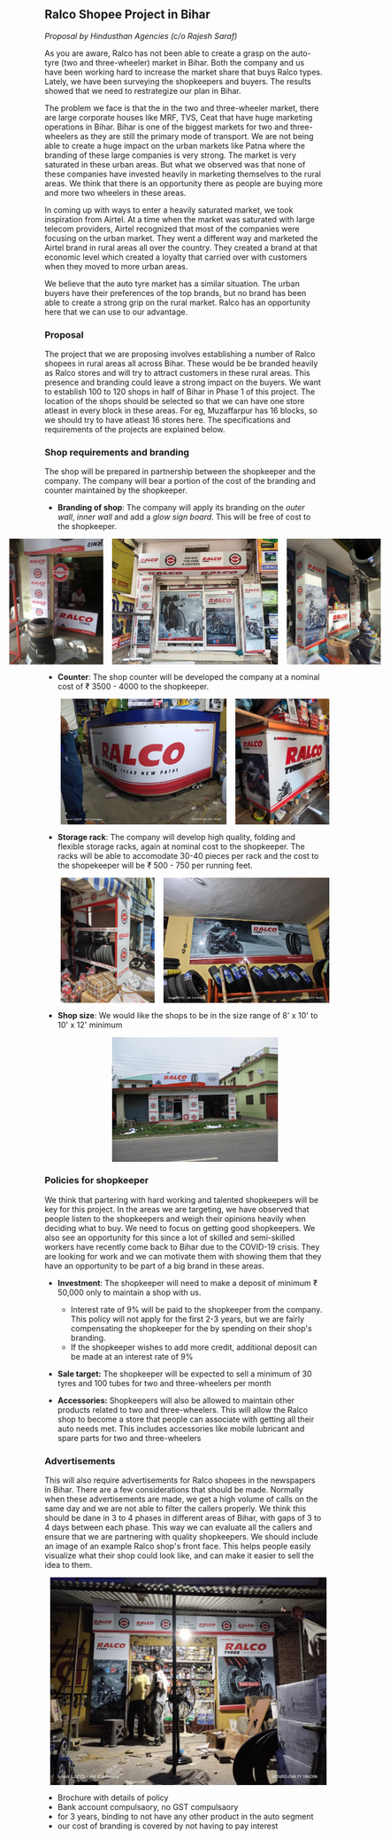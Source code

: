 ## Ralco Shopee Project in Bihar

_Proposal by Hindusthan Agencies (c/o Rajesh Saraf)_

As you are aware, Ralco has not been able to create a grasp on the auto-tyre (two and three-wheeler) market in Bihar. Both the company and us have been working hard to increase the market share that buys Ralco types. Lately, we have been surveying the shopkeepers and buyers. The results showed that we need to restrategize our plan in Bihar.

The problem we face is that the in the two and three-wheeler market, there are large corporate houses like MRF, TVS, Ceat that have huge marketing operations in Bihar. Bihar is one of the biggest markets for two and three-wheelers as they are still the primary mode of transport. We are not being able to create a huge impact on the urban markets like Patna where the branding of these large companies is very strong. The market is very saturated in these urban areas. But what we observed was that none of these companies have invested heavily in marketing themselves to the rural areas. We think that there is an opportunity there as people are buying more and more two wheelers in these areas.

In coming up with ways to enter a heavily saturated market, we took inspiration from Airtel. At a time when the market was saturated with large telecom providers, Airtel recognized that most of the companies were focusing on the urban market. They went a different way and marketed the Airtel brand in rural areas all over the country. They created a brand at that economic level which created a loyalty that carried over with customers when they moved to more urban areas.

We believe that the auto tyre market has a similar situation. The urban buyers have their preferences of the top brands, but no brand has been able to create a strong grip on the rural market. Ralco has an opportunity here that we can use to our advantage.

### Proposal

The project that we are proposing involves establishing a number of Ralco shopees in rural areas all across Bihar. These would be be branded heavily as Ralco stores and will try to attract customers in these rural areas. This presence and branding could leave a strong impact on the buyers. We want to establish 100 to 120 shops in half of Bihar in Phase 1 of this project. The location of the shops should be selected so that we can have one store atleast in every block in these areas. For eg, Muzaffarpur has 16 blocks, so we should try to have atleast 16 stores here. The specifications and requirements of the projects are explained below.

### Shop requirements and branding

The shop will be prepared in partnership between the shopkeeper and the company. The company will bear a portion of the cost of the branding and counter maintained by the shopkeeper.

- **Branding of shop**: The company will apply its branding on the _outer wall_, _inner wall_ and add a _glow sign board_. This will be free of cost to the shopkeeper.

  <div style='display: flex; width: 100%;justify-content: center;'>
  <img src='front.jpeg' width=170 style='margin-left: 16px;' />
  <img src='shop_1.jpeg' width=300 style='margin-left: 16px;' />
  <img src='counter_2.jpeg' width=170 style='margin-left: 16px;' />
  </div>

- **Counter**: The shop counter will be developed the company at a nominal cost of ₹ 3500 - 4000 to the shopkeeper.
  <div style='display: flex; width: 100%;justify-content: center;'>
  <img src='counter_0.jpeg' width=300 style='margin-left: 16px;' />
  <img src='counter_1.jpeg' width=170 style='margin-left: 16px;' />
  </div>
- **Storage rack**: The company will develop high quality, folding and flexible storage racks, again at nominal cost to the shopkeeper. The racks will be able to accomodate 30-40 pieces per rack and the cost to the shopekeeper will be ₹ 500 - 750 per running feet.
  <div style='display: flex; width: 100%;justify-content: center;'>
   <img src='rack_1.jpeg' width=170 style='margin-left: 16px;' />
  <img src='rack_0.jpeg' width=300 style='margin-left: 16px;' />
  </div>
- **Shop size**: We would like the shops to be in the size range of 8' x 10' to 10' x 12' minimum
  <div style='display: flex; width: 100%;justify-content: center;'>
   <img src='shop_0.jpeg' width=300 style='margin-left: 16px;' />
  </div>

### Policies for shopkeeper

We think that partering with hard working and talented shopkeepers will be key for this project. In the areas we are targeting, we have observed that people listen to the shopkeepers and weigh their opinions heavily when deciding what to buy. We need to focus on getting good shopkeepers. We also see an opportunity for this since a lot of skilled and semi-skilled workers have recently come back to Bihar due to the COVID-19 crisis. They are looking for work and we can motivate them with showing them that they have an opportunity to be part of a big brand in these areas.

- **Investment**: The shopkeeper will need to make a deposit of minimum ₹ 50,000 only to maintain a shop with us.

  - Interest rate of 9% will be paid to the shopkeeper from the company. This policy will not apply for the first 2-3 years, but we are fairly compensating the shopkeeper for the by spending on their shop's branding.
  - If the shopkeeper wishes to add more credit, additional deposit can be made at an interest rate of 9%

- **Sale target:** The shopkeeper will be expected to sell a minimum of 30 tyres and 100 tubes for two and three-wheelers per month

- **Accessories:** Shopkeepers will also be allowed to maintain other products related to two and three-wheelers. This will allow the Ralco shop to become a store that people can associate with getting all their auto needs met. This includes accessories like mobile lubricant and spare parts for two and three-wheelers

### Advertisements

This will also require advertisements for Ralco shopees in the newspapers in Bihar. There are a few considerations that should be made. Normally when these advertisements are made, we get a high volume of calls on the same day and we are not able to filter the callers properly. We think this should be dane in 3 to 4 phases in different areas of Bihar, with gaps of 3 to 4 days between each phase. This way we can evaluate all the callers and ensure that we are partnering with quality shopkeepers. We should include an image of an example Ralco shop's front face. This helps people easily visualize what their shop could look like, and can make it easier to sell the idea to them.

 <div style='display: flex; width: 100%;justify-content: center;'>
   <img src='shop_2.jpeg' width=500 style='margin-left: 16px;' />
  </div>

- Brochure with details of policy
- Bank account compulsaory, no GST compulsaory
- for 3 years, binding to not have any other product in the auto segment
- our cost of branding is covered by not having to pay interest
